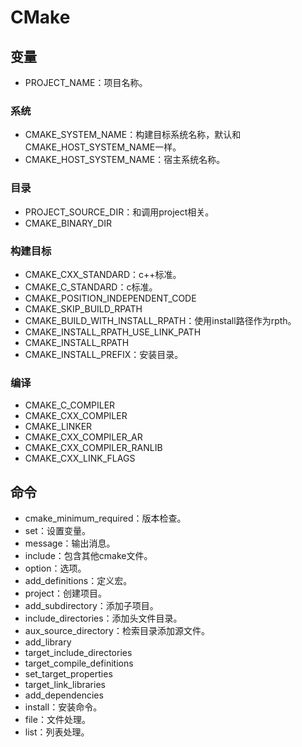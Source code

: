 # CMake

## 变量

* PROJECT_NAME：项目名称。

### 系统

* CMAKE_SYSTEM_NAME：构建目标系统名称，默认和CMAKE_HOST_SYSTEM_NAME一样。
* CMAKE_HOST_SYSTEM_NAME：宿主系统名称。

### 目录

* PROJECT_SOURCE_DIR：和调用project相关。
* CMAKE_BINARY_DIR
  
### 构建目标

* CMAKE_CXX_STANDARD：c++标准。
* CMAKE_C_STANDARD：c标准。
* CMAKE_POSITION_INDEPENDENT_CODE
* CMAKE_SKIP_BUILD_RPATH
* CMAKE_BUILD_WITH_INSTALL_RPATH：使用install路径作为rpth。
* CMAKE_INSTALL_RPATH_USE_LINK_PATH
* CMAKE_INSTALL_RPATH
* CMAKE_INSTALL_PREFIX：安装目录。

### 编译

* CMAKE_C_COMPILER
* CMAKE_CXX_COMPILER
* CMAKE_LINKER
* CMAKE_CXX_COMPILER_AR
* CMAKE_CXX_COMPILER_RANLIB
* CMAKE_CXX_LINK_FLAGS

## 命令

* cmake_minimum_required：版本检查。
* set：设置变量。
* message：输出消息。
* include：包含其他cmake文件。
* option：选项。
* add_definitions：定义宏。
* project：创建项目。
* add_subdirectory：添加子项目。
* include_directories：添加头文件目录。
* aux_source_directory：检索目录添加源文件。
* add_library
* target_include_directories
* target_compile_definitions
* set_target_properties
* target_link_libraries
* add_dependencies
* install：安装命令。
* file：文件处理。
* list：列表处理。
